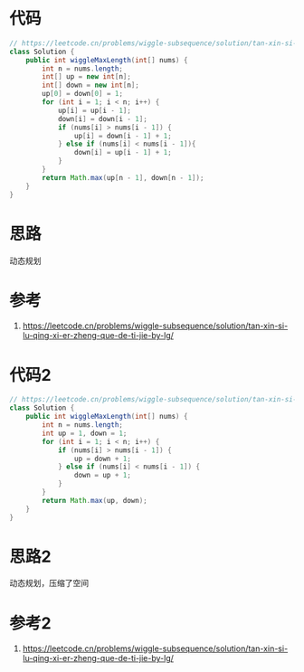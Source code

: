 # 代码

```java
// https://leetcode.cn/problems/wiggle-subsequence/solution/tan-xin-si-lu-qing-xi-er-zheng-que-de-ti-jie-by-lg/
class Solution {
    public int wiggleMaxLength(int[] nums) {
        int n = nums.length;
        int[] up = new int[n];
        int[] down = new int[n];
        up[0] = down[0] = 1;
        for (int i = 1; i < n; i++) {
            up[i] = up[i - 1];
            down[i] = down[i - 1];
            if (nums[i] > nums[i - 1]) {
                up[i] = down[i - 1] + 1;
            } else if (nums[i] < nums[i - 1]){
                down[i] = up[i - 1] + 1;
            }
        }
        return Math.max(up[n - 1], down[n - 1]);
    }
}
```

# 思路

动态规划

# 参考

1. https://leetcode.cn/problems/wiggle-subsequence/solution/tan-xin-si-lu-qing-xi-er-zheng-que-de-ti-jie-by-lg/

# 代码2

```java
// https://leetcode.cn/problems/wiggle-subsequence/solution/tan-xin-si-lu-qing-xi-er-zheng-que-de-ti-jie-by-lg/
class Solution {
    public int wiggleMaxLength(int[] nums) {
        int n = nums.length;
        int up = 1, down = 1;
        for (int i = 1; i < n; i++) {
            if (nums[i] > nums[i - 1]) {
                up = down + 1;
            } else if (nums[i] < nums[i - 1]) {
                down = up + 1;
            }
        }
        return Math.max(up, down);
    }
}
```

# 思路2

动态规划，压缩了空间

# 参考2

1. https://leetcode.cn/problems/wiggle-subsequence/solution/tan-xin-si-lu-qing-xi-er-zheng-que-de-ti-jie-by-lg/

